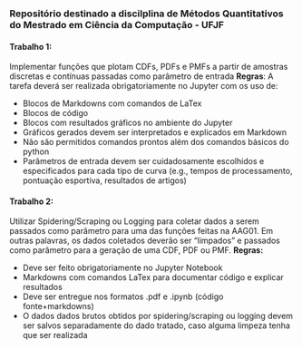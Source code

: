 ### Repositório destinado a discilplina de Métodos Quantitativos do Mestrado em Ciência da Computação - UFJF

#### Trabalho 1:
Implementar funções que plotam CDFs, PDFs e PMFs a partir de amostras discretas e contínuas passadas como parâmetro de entrada
**Regras**: A tarefa deverá ser realizada obrigatoriamente no Jupyter com os uso de:
- Blocos de Markdowns com comandos de LaTex
- Blocos de código
- Blocos com resultados gráficos no ambiente do Jupyter
- Gráficos gerados devem ser interpretados e explicados em Markdown
- Não são permitidos comandos prontos além dos comandos básicos do python
- Parâmetros de entrada devem ser cuidadosamente escolhidos e especificados para cada tipo de curva (e.g., tempos de processamento, pontuação esportiva, resultados de artigos)

#### Trabalho 2:
Utilizar Spidering/Scraping ou Logging para coletar dados a serem passados como parâmetro para uma das funções feitas na AAG01. Em outras palavras, os dados coletados deverão ser “limpados” e passados como parâmetro para a geração de uma CDF, PDF ou PMF.
**Regras:**
- Deve ser feito obrigatoriamente no Jupyter Notebook
- Markdowns com comandos LaTex para documentar código e explicar resultados
- Deve ser entregue nos formatos .pdf e .ipynb (código fonte+markdowns)
- O dados dados brutos obtidos por spidering/scraping ou logging devem ser salvos separadamente do dado tratado, caso alguma limpeza tenha que ser realizada
